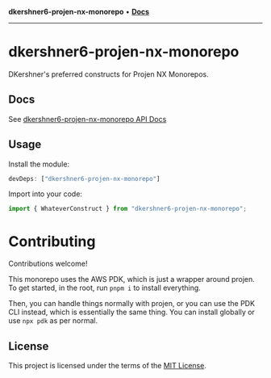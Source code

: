 **dkershner6-projen-nx-monorepo** • [**Docs**](globals.md)

***

# dkershner6-projen-nx-monorepo

DKershner's preferred constructs for Projen NX Monorepos.

## Docs

See [dkershner6-projen-nx-monorepo API Docs](docs/modules.md)

## Usage

Install the module:

```typescript
devDeps: ["dkershner6-projen-nx-monorepo"]
```

Import into your code:

```typescript
import { WhateverConstruct } from "dkershner6-projen-nx-monorepo";
```

# Contributing

Contributions welcome!

This monorepo uses the AWS PDK, which is just a wrapper around projen. To get started, in the root, run `pnpm i` to install everything.

Then, you can handle things normally with projen, or you can use the PDK CLI instead, which is essentially the same thing. You can install globally or use `npx pdk` as per normal.

## License

This project is licensed under the terms of the [MIT License](LICENSE.md).
